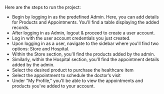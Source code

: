 Here are the steps to run the project:


* Begin by logging in as the predefined Admin. Here, you can add details for Products and Appointments. You'll find a table displaying the added records.
* After logging in as Admin, logout & proceed to create a user account.
* Log in with the user account credentials you just created.
* Upon logging in as a user, navigate to the sidebar where you'll find two options: Store and Hospital.
* Within the Store section, you'll find the products added by the admin.
* Similarly, within the Hospital section, you'll find the appointment details added by the admin.
* Select the desired product to purchase the healthcare item
* Select the appointment to schedule the doctor’s visit
* Under "My Profile," you'll be able to view the appointments and products you've added to your account.